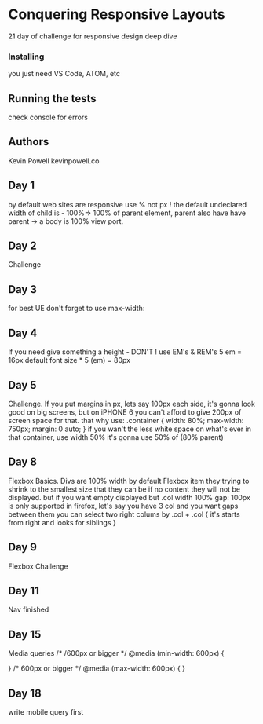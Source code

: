 # Conquering Responsive Layouts
21 day of challenge for responsive design deep dive

### Installing
you just need VS Code, ATOM, etc

## Running the tests
check console for errors

## Authors
Kevin Powell kevinpowell.co

## Day 1
by default web sites are responsive
use % not px ! 
the default undeclared width of child is - 100%=> 100% of parent element, parent also have have parent  -> a body is 100% view port.

## Day 2 
Challenge 

## Day 3
for best UE don't forget to use max-width:

## Day 4
If you need give something a height - DON'T !
use EM's & REM's
 5 em = 16px default font size * 5 (em) = 80px 

## Day 5
Challenge. If you put margins in px, lets say 100px each side, it's gonna look good on big screens,
but on iPHONE 6 you can't afford to give 200px of screen space for that. that why use:
.container {
  width: 80%;
  max-width: 750px;
  margin: 0 auto;
}
if you wan't the less white space on what's ever in that container, use width 50% it's gonna use 50% of (80% parent)

## Day 8
Flexbox Basics. 
Divs are 100% width by default
Flexbox item they trying to shrink to the smallest size that they can be
if no content they will not be displayed.
but if you want empty displayed but .col width 100%
gap: 100px is only supported in firefox, let's say you have 3 col and you want gaps between them
you can select two right colums by
.col + .col {
  it's starts from right and looks for siblings
}


## Day 9
Flexbox Challenge

## Day 11
Nav finished

## Day 15
Media queries
/* /600px or bigger */
@media (min-width: 600px) {

}
/* 600px or bigger */
@media (max-width: 600px) {
}

## Day 18
write mobile query first

